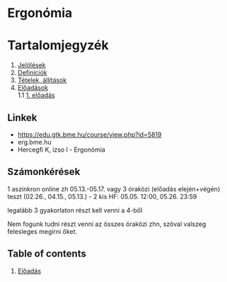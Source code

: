 # Ergonómia

# Tartalomjegyzék
1. [Jelölések](#jelölések)
2. [Definíciók](#definiciók)
3. [Tételek, állítások](#tételek-állítások)
4. [Előadások](#előadás) \
    1.1 [1. előadás](#1-előadás)


## Linkek
* https://edu.gtk.bme.hu/course/view.php?id=5819
* erg.bme.hu
* Hercegfi K, izso l - Ergonómia

## Számonkérések
1 aszinkron online zh  05.13.-05.17. vagy 3 óraközi (előadás elején+végén) teszt (02.26., 04.15., 05.13.) -
2 kis HF: 05.05. 12:00, 05.26. 23:59

legalább 3 gyakorlaton részt kell venni a 4-ből

Nem fogunk tudni részt venni az összes óraközi zhn, szóval valszeg felesleges megírni őket.

## Table of contents
1. [Előadás](eloadas-1.md)
